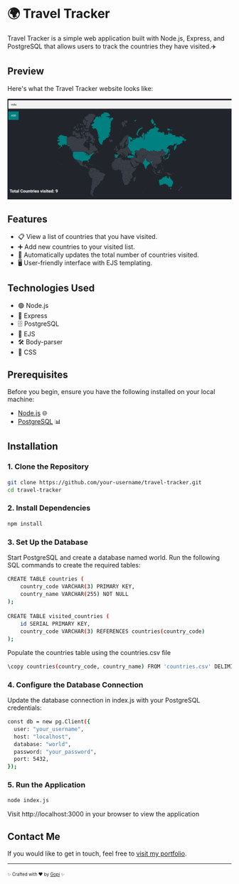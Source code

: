 # 🌍 Travel Tracker

Travel Tracker is a simple web application built with Node.js, Express, and PostgreSQL that allows users to track the countries they have visited.✈️
## Preview

Here's what the Travel Tracker website looks like:

![Travel Tracker Preview](preview.png)

## Features

- 📋 View a list of countries that you have visited.
- ➕ Add new countries to your visited list.
- 🔢 Automatically updates the total number of countries visited.
- 🖥️ User-friendly interface with EJS templating.

## Technologies Used

- 🟢 Node.js
- 🚂 Express
- 🗄️ PostgreSQL
- 🧩 EJS
- 🛠️ Body-parser
- 🎨 CSS

## Prerequisites

Before you begin, ensure you have the following installed on your local machine:

- [Node.js](https://nodejs.org/) 🌐
- [PostgreSQL](https://www.postgresql.org/) 📊

## Installation

### 1. Clone the Repository

```bash
git clone https://github.com/your-username/travel-tracker.git
cd travel-tracker
```
### 2. Install Dependencies
```bash
npm install
```
### 3. Set Up the Database

Start PostgreSQL and create a database named world.
Run the following SQL commands to create the required tables:
```bash
CREATE TABLE countries (
    country_code VARCHAR(3) PRIMARY KEY,
    country_name VARCHAR(255) NOT NULL
);

CREATE TABLE visited_countries (
    id SERIAL PRIMARY KEY,
    country_code VARCHAR(3) REFERENCES countries(country_code)
);
```
Populate the countries table using the countries.csv file

```bash
\copy countries(country_code, country_name) FROM 'countries.csv' DELIMITER ',' CSV HEADER;
```

### 4. Configure the Database Connection
Update the database connection in index.js with your PostgreSQL credentials:
```bash
const db = new pg.Client({
  user: "your_username",
  host: "localhost",
  database: "world",
  password: "your_password",
  port: 5432,
});
```
### 5. Run the Application
```bash
node index.js
```
Visit http://localhost:3000 in your browser to view the application

## Contact Me

If you would like to get in touch, feel free to [visit my portfolio](https://mgopiportfolios.netlify.app/).

---

<sub><sup>✨ Crafted with ❤️ by [Gopi](https://github.com/Gopi1603) ✨</sup></sub>
